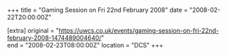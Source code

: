 +++
title = "Gaming Session on Fri 22nd February 2008"
date = "2008-02-22T20:00:00Z"

[extra]
original = "https://uwcs.co.uk/events/gaming-session-on-fri-22nd-february-2008-1474489004640/"    
end = "2008-02-23T08:00:00Z"
location = "DCS"
+++



